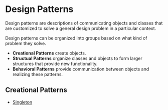 # Design Patterns

Design patterns are descriptions of communicating objects and classes that are customized to solve a general design problem in a particular context.

Design patterns can be organized into groups based on what kind of problem they solve.
- **Creational Patterns** create objects.
- **Structual Patterns** organize classes and objects to form larger structures that provide new functionality.
- **Behavioral Patterns** provide communication between objects and realizing these patterns.

## Creational Patterns
- [Singleton](./doc/singleton/README.md)
